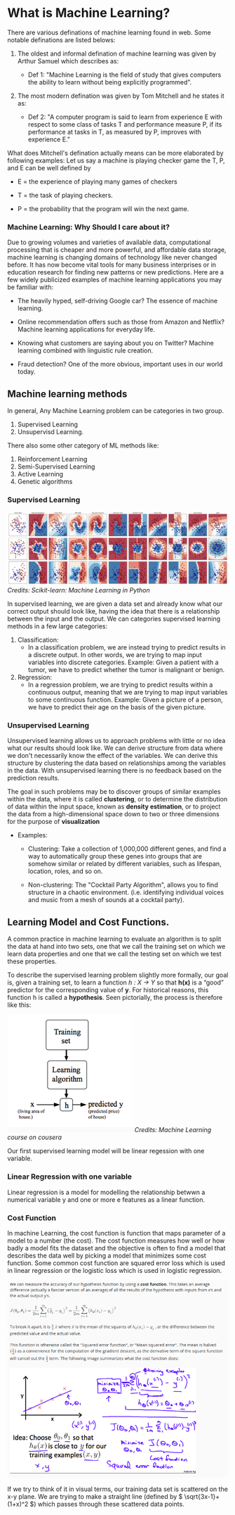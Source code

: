 # What is Machine Learning?
There are various definations of machine learning found in web. Some notable definations are listed belows:
1. The oldest and informal defination of machine learning was given by Arthur Samuel which describes as:
    * Def 1: "Machine Learning is the field of study that gives computers the ability to learn without being explicitly programmed".

2. The most modern defination was given by Tom Mitchell and he states it as:
    * Def 2: "A computer program is said to learn from experience E with respect to some class of tasks T and performance measure P, if its performance at tasks in T, as measured by P, improves with experience E."

What does Mitchell's defination actually means can be more elaborated by following examples:
  Let us say a machine is playing checker game the T, P, and E can be well defined by
   * E = the experience of playing many games of checkers

   * T = the task of playing checkers.

   * P = the probability that the program will win the next game.

### Machine Learning: Why Should I care about it?
Due to growing volumes and varieties of available data, computational processing that is cheaper and more powerful, and affordable data storage, machine learning is changing domains of technology like never changed before. It has now become vital tools for many business interprises or in education research for finding new patterns or new predictions. Here are a few widely publicized examples of machine learning applications you may be familiar with:

   * The heavily hyped, self-driving Google car? The essence of machine learning.

   * Online recommendation offers such as those from Amazon and Netflix? Machine learning applications for everyday life.

   * Knowing what customers are saying about you on Twitter? Machine learning combined with linguistic rule creation.

   * Fraud detection? One of the more obvious, important uses in our world today.   

## Machine learning methods     
In general, Any Machine Learning problem can be categories in two group.
1. Supervised Learning
2. Unsupervisd Learning.

There also some other category of ML methods like:
1. Reinforcement Learning
2. Semi-Supervised Learning
3. Active Learning
4. Genetic algorithms

### Supervised Learning

![supervised Learning with their performance](pics/supervised.png)
*Credits: Scikit-learn: Machine Learning in Python*

In supervised learning, we are given a data set and already know what our correct output should look like, having the idea that there is a relationship between the input and the output. We can categories supervised learning methods  in a few large categories:      

  1. Classification:
       * In a classification problem, we are instead trying to predict results in a discrete output. In other words, we are trying to map input variables into discrete categories. Example: Given a patient with a tumor, we have to predict whether the tumor is malignant or benign.  
  2. Regression:
       * In a regression problem, we are trying to predict results within a continuous output, meaning that we are trying to map input variables to some continuous function. Example: Given a picture of a person, we have to predict their age on the basis of the given picture.

### Unsupervised Learning
Unsupervised learning allows us to approach problems with little or no idea what our results should look like. We can derive structure from data where we don't necessarily know the effect of the variables. We can derive this structure by clustering the data based on relationships among the variables in the data. With unsupervised learning there is no feedback based on the prediction results.  

The goal in such problems may be to discover groups of similar examples within the data, where it is called **clustering**, or to determine the distribution of data within the input space, known as **density estimation**, or to project the data from a high-dimensional space down to two or three dimensions for the purpose of **visualization**

* Examples:
   * Clustering: Take a collection of 1,000,000 different genes, and find a way to automatically group these genes into groups that are somehow similar or related by different variables, such as lifespan, location, roles, and so on.

   * Non-clustering: The "Cocktail Party Algorithm", allows you to find structure in a chaotic environment. (i.e. identifying individual voices and music from a mesh of sounds at a cocktail party).      
## Learning Model and Cost Functions.
A common practice in machine learning to evaluate an algorithm is to split the data at hand into two sets, one that we call the training set on which we learn data properties and one that we call the testing set on which we test these properties.

To describe the supervised learning problem slightly more formally, our goal is, given a training set, to learn a function *h : X → Y* so that **h(x)** is a “good” predictor for the corresponding value of **y**. For historical reasons, this function h is called a **hypothesis**. Seen pictorially, the process is therefore like this:

![Model FLow-diagram](/pics/model-flowdiagram.png)
*Credits: Machine Learning course on cousera*

Our first supervised learning model will be linear regession with one variable.
### Linear Regression with one variable
Linear regression is a model for modelling the relationship betwwn a numerical variable y and one or more e features as a linear function.

### Cost Function
In machine Learning, the cost function is function that maps parameter of a model to a number (the cost). The cost function measures how well or how badly a model fits the dataset and the objective is often to find a model that describes the data well by picking a model that minimizes some cost function. Some common cost function are squared error loss which is used in linear regression or the logistic loss which is used in logistic regression.

![cost Function](/pics/cost-function.png)

If we try to think of it in visual terms, our training data set is scattered on the x-y plane. We are trying to make a straight line (defined by $ \sqrt{3x-1}+(1+x)^2 $) which passes through these scattered data points. 
